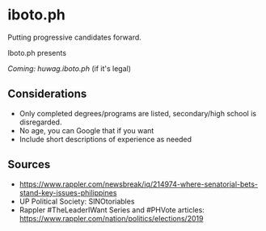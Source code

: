 # iboto.ph
Putting progressive candidates forward.

Iboto.ph presents 

_Coming: huwag.iboto.ph_ (if it's legal)


## Considerations
* Only completed degrees/programs are listed, secondary/high school is disregarded.
* No age, you can Google that if you want
* Include short descriptions of experience as needed

## Sources
* https://www.rappler.com/newsbreak/iq/214974-where-senatorial-bets-stand-key-issues-philippines
* UP Political Society: SINOtoriables
* Rappler #TheLeaderIWant Series and #PHVote articles: https://www.rappler.com/nation/politics/elections/2019